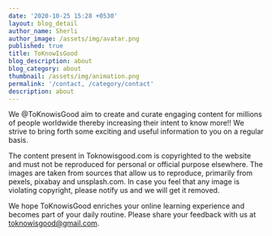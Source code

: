 ```yaml
---
date: '2020-10-25 15:28 +0530'
layout: blog_detail
author_name: Sherli
author_image: /assets/img/avatar.png
published: true
title: ToKnowIsGood
blog_description: about
blog_category: about
thumbnail: /assets/img/animation.png
permalink: '/contact, /category/contact'
description: about
---
```


We @ToKnowisGood aim to create and curate engaging content for millions of people worldwide thereby increasing their intent to know more!! We strive to bring forth some exciting and useful information to you on a regular basis.

The content present in Toknowisgood.com is copyrighted to the website and must not be reproduced for personal or official purpose elsewhere. The images are taken from sources that allow us to reproduce, primarily from pexels, pixabay and unsplash.com. In case you feel that any image is violating copyright, please notify us and we will get it removed.

We hope ToKnowisGood enriches your online learning experience and becomes part of your daily routine. Please share your feedback with us at toknowisgood@gmail.com.
